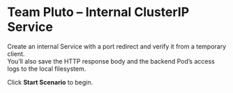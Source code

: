 # Team Pluto – Internal ClusterIP Service

Create an internal Service with a port redirect and verify it from a temporary client.  
You’ll also save the HTTP response body and the backend Pod’s access logs to the local filesystem.


Click **Start Scenario** to begin.
